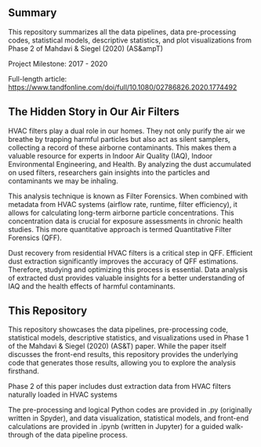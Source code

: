## Summary
This repository summarizes all the data pipelines, data pre-processing codes, statistical models, descriptive statistics, and plot visualizations from Phase 2 of Mahdavi & Siegel (2020) (AS&ampT)

Project Milestone: 2017 - 2020

Full-length article: https://www.tandfonline.com/doi/full/10.1080/02786826.2020.1774492

## The Hidden Story in Our Air Filters
HVAC filters play a dual role in our homes. They not only purify the air we breathe by trapping harmful particles but also act as silent samplers, collecting a record of these airborne contaminants. This makes them a valuable resource for experts in Indoor Air Quality (IAQ), Indoor Environmental Engineering, and Health. By analyzing the dust accumulated on used filters, researchers gain insights into the particles and contaminants we may be inhaling.

This analysis technique is known as Filter Forensics. When combined with metadata from HVAC systems (airflow rate, runtime, filter efficiency), it allows for calculating long-term airborne particle concentrations. This concentration data is crucial for exposure assessments in chronic health studies. This more quantitative approach is termed Quantitative Filter Forensics (QFF).

Dust recovery from residential HVAC filters is a critical step in QFF. Efficient dust extraction significantly improves the accuracy of QFF estimations. Therefore, studying and optimizing this process is essential. Data analysis of extracted dust provides valuable insights for a better understanding of IAQ and the health effects of harmful contaminants.

## This Repository
This repository showcases the data pipelines, pre-processing code, statistical models, descriptive statistics, and visualizations used in Phase 1 of the Mahdavi & Siegel (2020) (AS&T) paper. While the paper itself discusses the front-end results, this repository provides the underlying code that generates those results, allowing you to explore the analysis firsthand.

Phase 2 of this paper includes dust extraction data from HVAC filters naturally loaded in HVAC systems

The pre-processing and logical Python codes are provided in .py (originally written in Spyder), and data visualization, statistical models, and front-end calculations are provided in .ipynb (written in Jupyter) for a guided walk-through of the data pipeline process.
